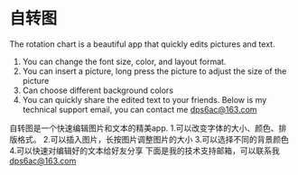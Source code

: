 # 自转图
The rotation chart is a beautiful app that quickly edits pictures and text.
1. You can change the font size, color, and layout format.
2. You can insert a picture, long press the picture to adjust the size of the picture
3. Can choose different background colors
4. You can quickly share the edited text to your friends.
Below is my technical support email, you can contact me dps6ac@163.com

自转图是一个快速编辑图片和文本的精美app.
1.可以改变字体的大小、颜色、排版格式。
2.可以插入图片，长按图片调整图片的大小
3.可以选择不同的背景颜色
4.可以快速对编辑好的文本给好友分享
下面是我的技术支持邮箱，可以联系我 dps6ac@163.com 
